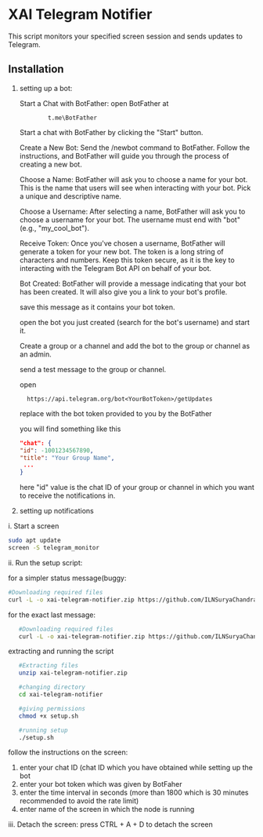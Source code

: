 # XAI Telegram Notifier

This script monitors your specified screen session and sends updates to Telegram.

## Installation
1. setting up a bot:

      Start a Chat with BotFather:
         open BotFather at
   
               t.me\BotFather
   
      Start a chat with BotFather by clicking the "Start" button.


      Create a New Bot:
         Send the /newbot command to BotFather. Follow the instructions, and BotFather will guide you through the process of creating a new bot.


      Choose a Name:
         BotFather will ask you to choose a name for your bot. This is the name that users will see when interacting with your bot. Pick a unique and descriptive name.


      Choose a Username:
         After selecting a name, BotFather will ask you to choose a username for your bot. The username must end with "bot" (e.g., "my_cool_bot").


      Receive Token:
         Once you've chosen a username, BotFather will generate a token for your new bot. The token is a long string of characters and numbers. Keep this token secure, as it is the key to interacting with the Telegram Bot API on behalf of your bot.



      Bot Created:
         BotFather will provide a message indicating that your bot has been created. It will also give you a link to your bot's profile.


      save this message as it contains your bot token.
   
      open the bot you just created (search for the bot's username) and start it.

      Create a group or a channel and add the bot to the group or channel as an admin.

      send a test message to the group or channel.
   
      open

         https://api.telegram.org/bot<YourBotToken>/getUpdates

      replace <YourBotToken> with the bot token provided to you by the BotFather

      you will find something like this
      ```json
      "chat": {
      "id": -1001234567890,
      "title": "Your Group Name",
       ...
      }
      ```
      
      here "id" value is the chat ID of your group or channel in which you want to receive the notifications in.
      

3. setting up notifications


i. Start a screen

   ```bash
   sudo apt update
   screen -S telegram_monitor
   ```

ii. Run the setup script:

for a simpler status message(buggy:
   ```bash
   #Downloading required files
   curl -L -o xai-telegram-notifier.zip https://github.com/ILNSuryaChandra/xai-telegram-notifier/releases/latest/download/xai-telegram-notifier.zip
   ```

for the exact last message:
```bash
   #Downloading required files
   curl -L -o xai-telegram-notifier.zip https://github.com/ILNSuryaChandra/xai-telegram-notifier/releases/download/v1.0.0/xai-telegram-notifier.zip
   ```

extracting and running the script
```bash
   #Extracting files
   unzip xai-telegram-notifier.zip

   #changing directory
   cd xai-telegram-notifier

   #giving permissions
   chmod +x setup.sh

   #running setup
   ./setup.sh
   ```
   follow the instructions on the screen:
   1. enter your chat ID (chat ID which you have obtained while setting up the bot
   2. enter your bot token which was given by BotFaher
   3. enter the time interval in seconds (more than 1800 which is 30 minutes recommended to avoid the rate limit)
   4. enter name of the screen in which the node is running

iii. Detach the screen:
      press CTRL + A + D to detach the screen

